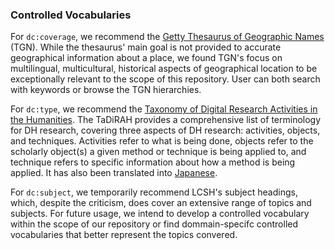 ### Controlled Vocabularies

For `dc:coverage`, we recommend the [Getty Thesaurus of Geographic Names](https://www.getty.edu/research/tools/vocabularies/tgn/) (TGN). While the thesaurus' main goal is not provided to accurate geographical information about a place, we found TGN's focus on multilingual, multicultural, historical aspects of geographical location to be exceptionally relevant to the scope of this repository. User can both search with keywords or browse the TGN hierarchies. 

For `dc:type`, we recommend the [Taxonomy of Digital Research Activities in the Humanities](https://vocabs.dariah.eu/tadirah/en/). The TaDiRAH provides a comprehensive list of terminology for DH research, covering three aspects of DH research: activities, objects, and techniques. Activities refer to what is being done, objects refer to the scholarly object(s) a given method or technique is being applied to, and technique refers to specific information about how a method is being applied. It has also been translated into [Japanese](https://github.com/dhtaxonomy/TaDiRAH/blob/master/jpn/readme.md).

For `dc:subject`, we temporarily recommend LCSH's subject headings, which, despite the criticism, does cover an extensive range of topics and subjects. For future usage, we intend to develop a controlled vocabulary within the scope of our repository or find dommain-specifc controlled vocabularies that better represent the topics convered. 
